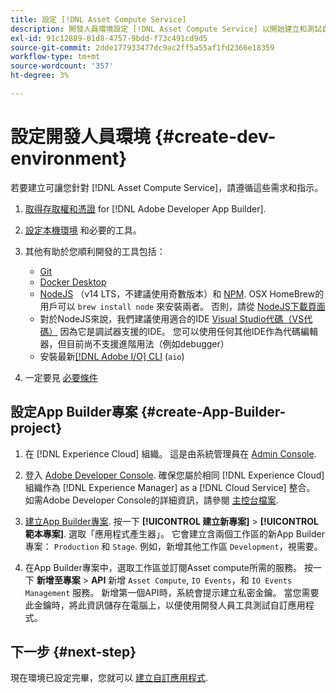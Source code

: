 ```yaml
---
title: 設定 [!DNL Asset Compute Service]
description: 開發人員環境設定 [!DNL Asset Compute Service] 以開始建立和測試自訂程式碼。
exl-id: 91c12889-01d8-4757-9bdd-f73c491cd9d5
source-git-commit: 2dde177933477dc9ac2ff5a55af1fd2366e18359
workflow-type: tm+mt
source-wordcount: '357'
ht-degree: 3%

---
```


# 設定開發人員環境 {#create-dev-environment}

若要建立可讓您針對 [!DNL Asset Compute Service]，請遵循這些需求和指示。

1. [取得存取權和憑證](https://developer.adobe.com/app-builder/docs/getting_started/#acquire-access-and-credentials) for [!DNL Adobe Developer App Builder].

1. [設定本機環境](https://developer.adobe.com/app-builder/docs/getting_started/#local-environment-set-up) 和必要的工具。

1. 其他有助於您順利開發的工具包括：

   * [Git](https://git-scm.com/)
   * [Docker Desktop](https://www.docker.com/get-started)
   * [NodeJS](https://nodejs.org) （v14 LTS，不建議使用奇數版本）和 [NPM](https://www.npmjs.com). OSX HomeBrew的用戶可以 `brew install node` 來安裝兩者。 否則，請從 [NodeJS下載頁面](https://nodejs.org/en/)
   * 對於NodeJS來說，我們建議使用適合的IDE [Visual Studio代碼（VS代碼）](https://code.visualstudio.com) 因為它是調試器支援的IDE。 您可以使用任何其他IDE作為代碼編輯器，但目前尚不支援進階用法（例如debugger）
   * 安裝最新[[!DNL Adobe I/O] CLI](https://github.com/adobe/aio-cli) (`aio`)

   <!-- - install using `npm install -g @adobe/aio-cli@7.1.0` -->

1. 一定要見 [必要條件](/help/understand-extensibility.md#prerequisites-and-provisioning)

<!--
>[!NOTE]
>
>For now, use [!DNL Adobe I/O] CLI v7.1.0 of and do not use [!DNL Adobe I/O] CLI v8.
-->

## 設定App Builder專案 {#create-App-Builder-project}

1. 在 [!DNL Experience Cloud] 組織。 這是由系統管理員在 [Admin Console](https://adminconsole.adobe.com/overview).

1. 登入 [Adobe Developer Console](https://console.adobe.io/). 確保您屬於相同 [!DNL Experience Cloud] 組織作為 [!DNL Experience Manager] as a [!DNL Cloud Service] 整合。 如需Adobe Developer Console的詳細資訊，請參閱 [主控台檔案](https://www.adobe.io/apis/experienceplatform/console/docs.html).

1. [建立App Builder專案](https://developer.adobe.com/app-builder/docs/getting_started/first_app/). 按一下 **[!UICONTROL 建立新專案]** > **[!UICONTROL 範本專案]**. 選取「應用程式產生器」。 它會建立含兩個工作區的新App Builder專案： `Production` 和 `Stage`. 例如，新增其他工作區 `Development`，視需要。

1. 在App Builder專案中，選取工作區並訂閱Asset compute所需的服務。 按一下 **新增至專案** > **API** 新增 `Asset Compute`, `IO Events`，和 `IO Events Management` 服務。 新增第一個API時，系統會提示建立私密金鑰。 當您需要此金鑰時，將此資訊儲存在電腦上，以便使用開發人員工具測試自訂應用程式。

## 下一步 {#next-step}

現在環境已設定完畢，您就可以 [建立自訂應用程式](develop-custom-application.md).

<!-- More ideas:
 
* Any steps in the beginning that lead to gotchas later should be called out for caution? For example,
  * don't change some defaults initially
  * know risks when deviating from standard path
  * naming conventions to follow
  * Retrieve and format credentials (YAML file details)

TBD: When aio-cli v8 bugs are resolved, update the AIO CLI install command to remove v7.x reference and instruct users to use the latest version. See CQDOC-18346.

-->
